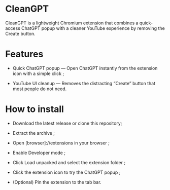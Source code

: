 # CleanGPT
CleanGPT is a lightweight Chromium extension that combines a quick-access ChatGPT popup with a cleaner YouTube experience by removing the Create button.

# Features

* Quick ChatGPT popup — Open ChatGPT instantly from the extension icon with a simple click ;

* YouTube UI cleanup — Removes the distracting “Create” button that most people do not need.

# How to install

* Download the latest release or clone this repository;

* Extract the archive ;

* Open [browser]://extensions in your browser ;

* Enable Developer mode ;

* Click Load unpacked and select the extension folder ;

* Click the extension icon to try the ChatGPT popup ;

* (Optional) Pin the extension to the tab bar.
